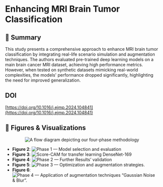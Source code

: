 # Enhancing MRI Brain Tumor Classification

## 📌 Summary

This study presents a comprehensive approach to enhance MRI brain tumor classification by integrating real-life scenario simulation and augmentation techniques. The authors evaluated pre-trained deep learning models on a main brain cancer MRI dataset, achieving high performance metrics. However, when tested on synthetic datasets mimicking real-world complexities, the models' performance dropped significantly, highlighting the need for improved generalization.

## DOI

[https://doi.org/10.1016/j.ejmp.2024.104841](https://doi.org/10.1016/j.ejmp.2024.104841)

## 🔬 **Figures & Visualizations**

<p align="center">
  <img src="[https://www.mdpi.com/algorithms/algorithms-16-00562/article_deploy/html/images/algorithms-16-00562-g004-550.jpg](https://www.physicamedica.com/cms/10.1016/j.ejmp.2024.104841/asset/b9826166-bf7e-4bc0-ae1c-39eb547818cb/main.assets/gr1_lrg.jpg)" alt="A flow diagram depicting our four-phase methodology">
</p>



- **Figure 2**: ![Phase 1 — Model selection and evaluation](https://www.physicamedica.com/cms/10.1016/j.ejmp.2024.104841/asset/113b60d6-02e4-423b-a309-5add56e4f9ba/main.assets/gr2_lrg.jpg)
- **Figure 3**: ![Score-CAM for transfer learning DenseNet-169](https://www.physicamedica.com/cms/10.1016/j.ejmp.2024.104841/asset/c70c32d6-34e3-42a1-8f5f-02568b558842/main.assets/gr3_lrg.jpg)
- **Figure 4**: ![Phase 2 — Further Results’ validation](https://www.physicamedica.com/cms/10.1016/j.ejmp.2024.104841/asset/04dfb12a-6c81-421c-840b-abe7261a4ec6/main.assets/gr4_lrg.jpg)
- **Figure 5**: ![Phase 3 — Optimization and augmentation strategies.](https://www.physicamedica.com/cms/10.1016/j.ejmp.2024.104841/asset/96fcf3cd-bcc7-4fd8-ad79-802957f5b134/main.assets/gr5_lrg.jpg)
- **Figure 6**: ![Phase 4 — Application of augmentation techniques “Gaussian Noise & Blur”.](https://www.physicamedica.com/cms/10.1016/j.ejmp.2024.104841/asset/f0659c7f-4856-4088-bb4b-1f92c6e5ccc8/main.assets/gr6_lrg.jpg)

